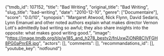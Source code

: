 {"tmdb_id": 107152, "title": "Bad Writing", "original_title": "Bad Writing", "slug_title": "bad-writing", "date": "2010-12-10", "genre": ["Documentaire"], "score": "0.0/10", "synopsis": "Margaret Atwood, Nick Flynn, David Sedaris, Lynn Emanuel and other noted authors explain what makes director Vernon Lott's admittedly bad writing so awful; they also share insights into the opposite: what makes good writing good.", "image": "https://image.tmdb.org/t/p/w185_and_h278_bestv2/fnUxwZjONR8CIVFGH8PG0aPnrER.jpg", "actors": [], "comments": [], "recommandations_id": [], "youtube_key": "notfound"}